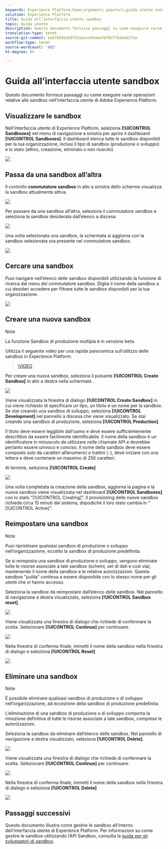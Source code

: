 ```yaml
---
keywords: Experience Platform;home;argomenti popolari;guida utente sandbox;guida sandbox
solution: Experience Platform
title: Guida all’interfaccia utente sandbox
topic: Guida utente
description: Questo documento fornisce passaggi su come eseguire varie operazioni relative alle sandbox nell’interfaccia utente di Adobe Experience Platform.
translation-type: tm+mt
source-git-commit: ee2fb54ba59f22a1ace56a6afd78277baba5271e
workflow-type: tm+mt
source-wordcount: '602'
ht-degree: 0%

---
```



# Guida all’interfaccia utente sandbox

Questo documento fornisce passaggi su come eseguire varie operazioni relative alle sandbox nell’interfaccia utente di Adobe Experience Platform.

## Visualizzare le sandbox

Nell’interfaccia utente di Experience Platform, seleziona **[!UICONTROL Sandboxes]** nel menu di navigazione a sinistra per aprire il dashboard **[!UICONTROL Sandboxes]**. Il dashboard elenca tutte le sandbox disponibili per la tua organizzazione, inclusi il tipo di sandbox (produzione o sviluppo) e lo stato (attivo, creazione, eliminato o non riuscito).

![](../images/ui/view-sandboxes.png)

## Passa da una sandbox all’altra

Il controllo **commutatore sandbox** in alto a sinistra dello schermo visualizza la sandbox attualmente attiva.

![](../images/ui/sandbox-switcher.png)

Per passare da una sandbox all’altra, seleziona il commutatore sandbox e seleziona la sandbox desiderata dall’elenco a discesa.

![](../images/ui/switcher-menu.png)

Una volta selezionata una sandbox, la schermata si aggiorna con la sandbox selezionata ora presente nel commutatore sandbox.

![](../images/ui/switched.png)

## Cercare una sandbox

Puoi navigare nell’elenco delle sandbox disponibili utilizzando la funzione di ricerca dal menu del commutatore sandbox. Digita il nome della sandbox a cui desideri accedere per filtrare tutte le sandbox disponibili per la tua organizzazione.

![](../images/ui/sandbox-search.png)

## Creare una nuova sandbox

>[!NOTE]
>
>La funzione Sandbox di produzione multipla è in versione beta.

Utilizza il seguente video per una rapida panoramica sull’utilizzo delle sandbox in Experience Platform.

>[!VIDEO](https://video.tv.adobe.com/v/29838/?quality=12&learn=on)

Per creare una nuova sandbox, seleziona il pulsante **[!UICONTROL Create Sandbox]** in alto a destra nella schermata .

![](../images/ui/create-sandbox.png)

Viene visualizzata la finestra di dialogo **[!UICONTROL Create Sandbox]** in cui viene richiesto di specificare un tipo, un titolo e un nome per la sandbox. Se stai creando una sandbox di sviluppo, seleziona **[!UICONTROL Development]** nel pannello a discesa che viene visualizzato. Se stai creando una sandbox di produzione, seleziona **[!UICONTROL Production]**.

Il titolo deve essere leggibile dall’uomo e deve essere sufficientemente descrittivo da essere facilmente identificabile. Il nome della sandbox è un identificatore in minuscolo da utilizzare nelle chiamate API e dovrebbe pertanto essere univoco e conciso. Il nome della sandbox deve essere composto solo da caratteri alfanumerici e trattini (`-`), deve iniziare con una lettera e deve contenere un massimo di 256 caratteri.

Al termine, seleziona **[!UICONTROL Create]**.

![](../images/ui/create-dialog.png)

Una volta completata la creazione della sandbox, aggiorna la pagina e la nuova sandbox viene visualizzata nel dashboard **[!UICONTROL Sandboxes]** con lo stato &quot;[!UICONTROL Creating]&quot;. Il provisioning delle nuove sandbox richiede circa 15 minuti dal sistema, dopodiché il loro stato cambia in &quot;[!UICONTROL Active]&quot;.

## Reimpostare una sandbox

>[!NOTE]
>
>Puoi ripristinare qualsiasi sandbox di produzione o sviluppo nell’organizzazione, eccetto la sandbox di produzione predefinita.

Se si reimposta una sandbox di produzione o sviluppo, vengono eliminate tutte le risorse associate a tale sandbox (schemi, set di dati e così via), mantenendo il nome della sandbox e le relative autorizzazioni. Questa sandbox &quot;pulita&quot; continua a essere disponibile con lo stesso nome per gli utenti che vi hanno accesso.

Seleziona la sandbox da reimpostare dall’elenco delle sandbox. Nel pannello di navigazione a destra visualizzato, seleziona **[!UICONTROL Sandbox reset]**.

![](../images/ui/reset-sandbox.png)

Viene visualizzata una finestra di dialogo che richiede di confermare la scelta. Selezionare **[!UICONTROL Continue]** per continuare.

![](../images/ui/reset-confirm.png)

Nella finestra di conferma finale, immetti il nome della sandbox nella finestra di dialogo e seleziona **[!UICONTROL Reset]**

![](../images/ui/reset-final-confirm.png)

## Eliminare una sandbox

>[!NOTE]
>
>È possibile eliminare qualsiasi sandbox di produzione o di sviluppo nell’organizzazione, ad eccezione della sandbox di produzione predefinita.

L’eliminazione di una sandbox di produzione o di sviluppo comporta la rimozione definitiva di tutte le risorse associate a tale sandbox, comprese le autorizzazioni.

Seleziona la sandbox da eliminare dall’elenco delle sandbox. Nel pannello di navigazione a destra visualizzato, seleziona **[!UICONTROL Delete]**.

![](../images/ui/delete-sandbox.png)

Viene visualizzata una finestra di dialogo che richiede di confermare la scelta. Selezionare **[!UICONTROL Continue]** per continuare.

![](../images/ui/delete-confirm.png)

Nella finestra di conferma finale, immetti il nome della sandbox nella finestra di dialogo e seleziona **[!UICONTROL Delete]**

![](../images/ui/delete-final-confirm.png)

## Passaggi successivi

Questo documento illustra come gestire le sandbox all’interno dell’interfaccia utente di Experience Platform. Per informazioni su come gestire le sandbox utilizzando l’API Sandbox, consulta la [guida per gli sviluppatori di sandbox](../api/getting-started.md).